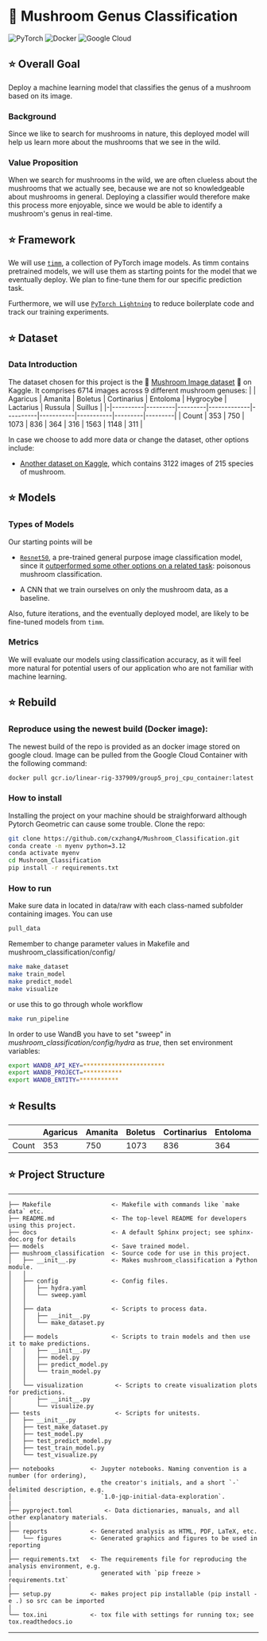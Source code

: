 # :mushroom: Mushroom Genus Classification

![PyTorch](https://img.shields.io/badge/PyTorch-%23EE4C2C.svg?style=for-the-badge&logo=PyTorch&logoColor=white)
![Docker](https://img.shields.io/badge/docker-%230db7ed.svg?style=for-the-badge&logo=docker&logoColor=white)
![Google Cloud](https://img.shields.io/badge/GoogleCloud-%234285F4.svg?style=for-the-badge&logo=google-cloud&logoColor=white)


## :star: Overall Goal
Deploy a machine learning model that classifies the genus of a mushroom based on its image.

### Background

Since we like to search for mushrooms in nature, this deployed model will help us learn more about the mushrooms that we see in the wild.

### Value Proposition

When we search for mushrooms in the wild, we are often clueless about the mushrooms that we actually see, because we are not so knowledgeable about mushrooms in general. Deploying a classifier would therefore make this process more enjoyable, since we would be able to identify a mushroom's genus in real-time.

## :star: Framework
We will use [`timm`](https://huggingface.co/docs/timm/index), a collection of PyTorch image models. As timm contains pretrained models, we will use them as starting points for the model that we eventually deploy. We plan to fine-tune them for our specific prediction task.

Furthermore, we will use [`PyTorch Lightning`](https://github.com/Lightning-AI/pytorch-lightning) to reduce boilerplate code and track our training experiments.

## :star: Dataset
### Data Introduction
The dataset chosen for this project is the :mushroom: [Mushroom Image dataset](https://www.kaggle.com/datasets/maysee/mushrooms-classification-common-genuss-images) :mushroom: on Kaggle. It comprises 6714 images across 9 different mushroom genuses:
|  | Agaricus | Amanita | Boletus | Cortinarius | Entoloma | Hygrocybe | Lactarius | Russula | Suillus |
|-|----------|---------|---------|-------------|----------|-----------|-----------|---------|---------|
| Count | 353 | 750 | 1073 | 836 | 364 | 316 | 1563 | 1148 | 311 |

In case we choose to add more data or change the dataset, other options include:
- [Another dataset on Kaggle](https://www.kaggle.com/datasets/daniilonishchenko/mushrooms-images-classification-215), which contains 3122 images of 215 species of mushroom.

## :star: Models

### Types of Models

Our starting points will be
- [`Resnet50`](https://huggingface.co/timm/resnet50.a1_in1k), a pre-trained general purpose image classification model, since it [outperformed some other options on a related task](https://arxiv.org/pdf/2210.10351): poisonous mushroom classification.

- A CNN that we train ourselves on only the mushroom data, as a baseline.

Also, future iterations, and the eventually deployed model, are likely to be fine-tuned models from `timm`.

### Metrics

We will evaluate our models using classification accuracy, as it will feel more natural for potential users of our application who are not familiar with machine learning.

## :star: Rebuild

### Reproduce using the newest build (Docker image):
The newest build of the repo is provided as an docker image stored on google cloud. Image can be pulled from the Google Cloud Container with the following command:
```bash
docker pull gcr.io/linear-rig-337909/group5_proj_cpu_container:latest
```
### How to install
Installing the project on your machine should be straighforward although Pytorch Geometric can cause some trouble. Clone the repo:
```bash
git clone https://github.com/cxzhang4/Mushroom_Classification.git
conda create -n myenv python=3.12
conda activate myenv
cd Mushroom_Classification
pip install -r requirements.txt
```
### How to run
Make sure data in located in data/raw with each class-named subfolder containing images.
You can use
```bash
pull_data
```
Remember to change parameter values in Makefile and mushroom_classification/config/
```bash
make make_dataset
make train_model
make predict_model
make visualize
```
or use this to go through whole workflow
```bash
make run_pipeline
```
In order to use WandB you have to set "sweep" in *mushroom_classification/config/hydra* as *true*, then set environment variables:
```bash
export WANDB_API_KEY=***********************
export WANDB_PROJECT=***********
export WANDB_ENTITY=***********
```
## :star: Results
|  | Agaricus | Amanita | Boletus | Cortinarius | Entoloma | Hygrocybe | Lactarius | Russula | Suillus |
|-|----------|---------|---------|-------------|----------|-----------|-----------|---------|---------|
| Count | 353 | 750 | 1073 | 836 | 364 | 316 | 1563 | 1148 | 311 |

## :star: Project Structure
------------

    ├── Makefile                 <- Makefile with commands like `make data` etc.
    ├── README.md                <- The top-level README for developers using this project.
    ├── docs                     <- A default Sphinx project; see sphinx-doc.org for details
    ├── models                   <- Save trained model.
    ├── mushroom_classification  <- Source code for use in this project.
    │   ├── __init__.py          <- Makes mushroom_classification a Python module.
    │   │
    │   ├── config               <- Config files.
    │   │   ├── hydra.yaml
    │   │   └── sweep.yaml
    │   │
    │   ├── data                 <- Scripts to process data.
    │   │   ├── __init__.py
    │   │   └── make_dataset.py
    │   │
    │   ├── models               <- Scripts to train models and then use it to make predictions.
    │   │   ├── __init__.py
    │   │   ├── model.py
    │   │   ├── predict_model.py
    │   │   └── train_model.py
    │   │
    │   └── visualization         <- Scripts to create visualization plots for predictions.
    │       ├── __init__.py
    │       └── visualize.py
    ├── tests                     <- Scripts for unitests.
    │   ├── __init__.py
    │   ├── test_make_dataset.py
    │   ├── test_model.py
    │   ├── test_predict_model.py
    │   ├── test_train_model.py
    │   └── test_visualize.py
    │
    ├── notebooks          <- Jupyter notebooks. Naming convention is a number (for ordering),
    │                         the creator's initials, and a short `-` delimited description, e.g.
    │                         `1.0-jqp-initial-data-exploration`.
    |
    ├── pyproject.toml         <- Data dictionaries, manuals, and all other explanatory materials.
    │
    ├── reports            <- Generated analysis as HTML, PDF, LaTeX, etc.
    │   └── figures        <- Generated graphics and figures to be used in reporting
    │
    ├── requirements.txt   <- The requirements file for reproducing the analysis environment, e.g.
    │                         generated with `pip freeze > requirements.txt`
    │
    ├── setup.py           <- makes project pip installable (pip install -e .) so src can be imported
    │
    └── tox.ini            <- tox file with settings for running tox; see tox.readthedocs.io


--------

